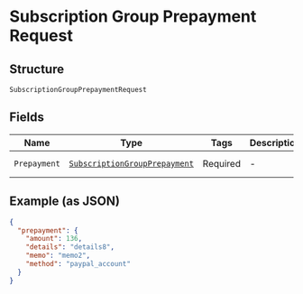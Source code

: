 
# Subscription Group Prepayment Request

## Structure

`SubscriptionGroupPrepaymentRequest`

## Fields

| Name | Type | Tags | Description | Getter | Setter |
|  --- | --- | --- | --- | --- | --- |
| `Prepayment` | [`SubscriptionGroupPrepayment`](../../doc/models/subscription-group-prepayment.md) | Required | - | SubscriptionGroupPrepayment getPrepayment() | setPrepayment(SubscriptionGroupPrepayment prepayment) |

## Example (as JSON)

```json
{
  "prepayment": {
    "amount": 136,
    "details": "details8",
    "memo": "memo2",
    "method": "paypal_account"
  }
}
```

